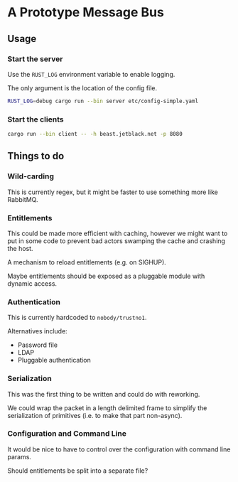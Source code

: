 # A Prototype Message Bus

## Usage

### Start the server

Use the `RUST_LOG` environment variable to enable logging.

The only argument is the location of the config file.

```bash
RUST_LOG=debug cargo run --bin server etc/config-simple.yaml
```

### Start the clients

```bash
cargo run --bin client -- -h beast.jetblack.net -p 8080
```

## Things to do

### Wild-carding

This is currently regex, but it might be faster to use something more
like RabbitMQ.

### Entitlements

This could be made more efficient with caching,
however we might want to put in some code to prevent bad actors swamping
the cache and crashing the host.

A mechanism to reload entitlements (e.g. on SIGHUP).

Maybe entitlements should be exposed as a pluggable module with dynamic
access.

### Authentication

This is currently hardcoded to `nobody/trustno1`.

Alternatives include:

* Password file
* LDAP
* Pluggable authentication

### Serialization

This was the first thing to be written and could do with reworking.

We could wrap the packet in a length delimited frame to simplify the
serialization of primitives (i.e. to make that part non-async).

### Configuration and Command Line

It would be nice to have to control over the configuration with command line params.

Should entitlements be split into a separate file?
